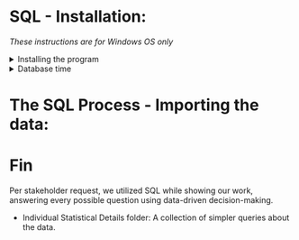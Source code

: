 # SQL - Installation:
*These instructions are for Windows OS only*

<details>
<summary> Installing the program </summary>
<ol>
<li> Download and install SSMS 19.1 it will be your SQL program: https://learn.microsoft.com/en-us/sql/ssms/download-sql-server-management-studio-ssms?view=sql-server-ver16#download-ssms </li>
<li> You still need a server. Download and install the "Express" server for SQL: https://www.microsoft.com/en-us/sql-server/sql-server-downloads </li>
<li> Launch SQL Server Management Studio 19 </li>
<li> Make sure: </li>
<ul>
<li>Server type: Database Engine</li>
<li>Server name: should be set to your PC name \SQLEXPRESS; i.e. MattPC\SQLEXPRESS</li>
<li>Authentication: Windows Authentication</li>

 * To fix the common server error. Go to "Options" > "Connection Properties" check the "Trust server certificate" box then click "Connect" at the bottom.
</ul>
</ol>
 
  *Now you're up and running great job!*
  
</details>  

<details>
<summary> Database time </summary>
<ol>
 <li> To your left is the "Object Explorer, this is our nexus.</li>
 <li> Left-click on the "Databases" folder and create a "New Database" name it "SQL Case Study 1" click OK.</li>
 <li> Now left-click your new database > Tasks > Import Flat File </li>
 <li> A pop up window appears click Next. Browse your hard drive for the CSV files folder we made earlier.</li>
 <li> A preview appears, do a quick check all the column names are as intended. Then click Next.</li>
 <li> Here is where you can assign any columns to be Primary keys, which prevents duplicate data, enhances queries and benefits your ability to establish relationships. All that and it serves no purpose for this situation 😆. </li>
 <li> Here is also where you can "Allow nulls" essentially saying get this column in the database at any cost of integrity. A selection we want to use sparingly as good practice. </li>
 </ol>
 
 ## Troubleshooting time:
 <ol>
 <li> Ironically column start_station_name *may* have too many characters for proper processing. If you have that situation. We have two options:</li>
 <ol>
  <li>Edit the CSV files to fit the nvarchar length requirements, which would take ages do to with the size of CSV</li>
<li> Change "start_station_name" Data Type to nvarchar(100) allowing us 100 characters.</li>
 </ol>
 <li>Columns: </li>
  
  * start_lat
  * end_lat
  - Need their Data Type changed from float to decimal(18, 10). 
  * A float in Computer Science is a data type composed of a number that is not an integer, because it includes a fraction represented in decimal format. However it is also subject to something called "Floating impercision" aka after a certain decimal place the computer does its best to relplicate the actual numbers but because a float is stored as 32 bits aka 4 bytes of memory. The data type runs out of memory and becuase of how binary works truncation happens
  I learned all of this in Harvard's CS50 course, here are my notes, the subject of Floating Point Imprecision, Integer Overflow,truncation can all be found at the bottom in week 1's Notes.md 😄
  https://github.com/MjxSjx/CS50x/blob/main/Week%201%20-%20C/Notes.md
I highly recommend the free course to anyone intrigued by Computer Science! 
  
  
 *We managed to load **LARGE** CSV files into SQL without allowing NULLS. Any employer would be proud of our efforts! :muscle:*
  
  
 <li></li>
 <li></li>
 <li></li><li></li>
 <li></li>
</ol>
</details>  

























# The SQL Process - Importing the data:


# Fin
Per stakeholder request, we utilized SQL while showing our work, answering every possible question using data-driven decision-making.
* Individual Statistical Details folder: A collection of simpler queries about the data.
